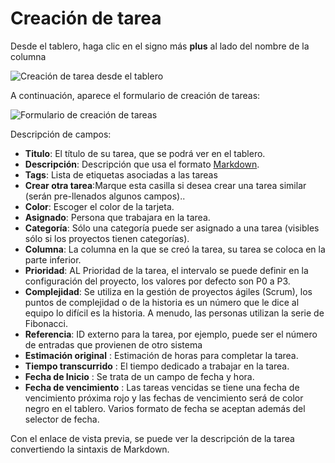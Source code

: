 Creación de tarea
==============

Desde el tablero, haga clic en el signo más **plus** al lado del nombre de la columna 

![Creación de tarea desde el tablero](screenshots/task-creation-board.png)

A continuación, aparece el formulario de creación de tareas:

![Formulario de creación de tareas](screenshots/task-creation-form.png)

Descripción de campos:

- **Titulo**: El título de su tarea, que se podrá ver en el tablero.
- **Descripción**: Descripción que usa el formato [Markdown](syntax-guide.markdown).
- **Tags**: Lista de etiquetas asociadas a las tareas
- **Crear otra tarea**:Marque esta casilla si desea crear una tarea similar (serán pre-llenados algunos campos)..
- **Color**: Escoger el color de la tarjeta.
- **Asignado**: Persona que trabajara en la tarea.
- **Categoría**: Sólo una categoría puede ser asignado a una tarea (visibles sólo si los proyectos tienen categorías).
- **Columna**: La columna en la que se creó la tarea, su tarea se coloca en la parte inferior.
- **Prioridad**: AL Prioridad de la tarea, el intervalo se puede definir en la configuración del proyecto, los valores por defecto son P0 a P3.
- **Complejidad**: Se utiliza en la gestión de proyectos ágiles (Scrum), los puntos de complejidad o de la historia es un número que le dice al equipo lo difícil es la historia. A menudo, las personas utilizan la serie de Fibonacci.
- **Referencia**: ID externo para la tarea, por ejemplo, puede ser el número de entradas que provienen de otro sistema
- **Estimación original** : Estimación de horas para completar la tarea.
- **Tiempo transcurrido** : El tiempo dedicado a trabajar en la tarea.
- **Fecha de Inicio** : Se trata de un campo de fecha y hora.
- **Fecha de vencimiento** : Las tareas vencidas se tiene una fecha de vencimiento próxima rojo y las fechas de vencimiento será de color negro en el tablero. Varios formato de fecha se aceptan además del selector de fecha.


Con el enlace de vista previa, se puede ver la descripción de la tarea convertiendo la sintaxis de Markdown.
